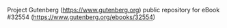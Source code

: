 Project Gutenberg (https://www.gutenberg.org) public repository for eBook #32554 (https://www.gutenberg.org/ebooks/32554)

